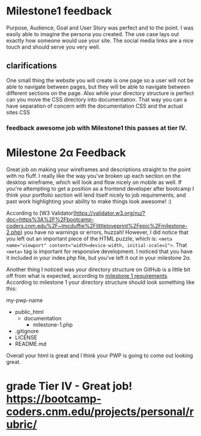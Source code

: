 # Milestone1 feedback

Purpose, Audience, Goal and User Story was perfect and to the point. I was easily able to imagine the persona you created. The use case lays out exactly how someone would use your site. The social media links are a nice touch and should serve you very well.

## clarifications 

One small thing the website you will create is one page so a user will not be able to navigate between pages, but they will be able to navigate between different sections on the page. Also while your directory structure is perfect can you move the CSS directory into documentation. That way you can a have separation of concern with the documentation CSS and the actual sites CSS

### feedback awesome job with Milestone1 this passes at tier IV.

# Milestone 2&alpha; Feedback

Great job on making your wireframes and descriptions straight to the point with no fluff. I really like the way you've broken up each section on the desktop wireframe, which will look and flow nicely on mobile as well. If you're attempting to get a position as a frontend developer after bootcamp I think your portfolio section will lend itself nicely to job requirements, and past work highlighting your ability to make things look awesome! :)

According to [W3 Validator]https://validator.w3.org/nu/?doc=https%3A%2F%2Fbootcamp-coders.cnm.edu%2F~lmcduffie%2Flittleloveprint%2Fepic%2Fmilestone-2.php) you have no warnings or errors, huzzah! However, I did notice that you left out an important piece of the HTML puzzle, which is: `<meta name="viewport" content="width=device-width, initial-scale=1">`. That `<meta>` tag is important for responsive development. I noticed that you have it included in your index.php file, but you've left it out in your milestone 2&alpha;.

Another thing I noticed was your directory structure on GitHub is a little bit off from what is expected, according to [milestone 1 requirements](https://bootcamp-coders.cnm.edu/projects/personal/milestone-one/). According to milestone 1 your directory structure should look something like this:

my-pwp-name
* public_html
    * documentation
        * milestone-1.php
* .gitignore
* LICENSE
* README.md

Overall your html is great and I think your PWP is going to come out looking great.

# grade Tier IV - Great job! https://bootcamp-coders.cnm.edu/projects/personal/rubric/
